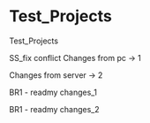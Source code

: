# Test_Projects
Test_Projects

SS_fix conflict
Changes from pc -> 1

Changes from server -> 2

BR1 - readmy changes_1

BR1 - readmy changes_2
